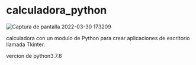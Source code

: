 # calculadora_python
![Captura de pantalla 2022-03-30 173209](https://user-images.githubusercontent.com/70282114/160947809-8522829b-f1ea-4088-9562-f32f9e064471.png)


calculadora con un modulo de Python para crear aplicaciones de escritorio llamada Tkinter.

vercion de python3.7.8
